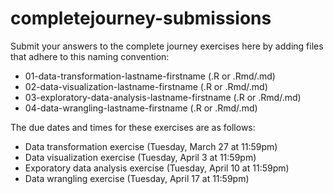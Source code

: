 # completejourney-submissions
Submit your answers to the complete journey exercises here by adding files that
adhere to this naming convention: 

- 01-data-transformation-lastname-firstname (.R or .Rmd/.md)
- 02-data-visualization-lastname-firstname (.R or .Rmd/.md)
- 03-exploratory-data-analysis-lastname-firstname (.R or .Rmd/.md)
- 04-data-wrangling-lastname-firstname (.R or .Rmd/.md)

The due dates and times for these exercises are as follows:

- Data transformation exercise (Tuesday, March 27 at 11:59pm)
- Data visualization exercise (Tuesday, April 3 at 11:59pm)
- Exporatory data analysis exercise (Tuesday, April 10 at 11:59pm)
- Data wrangling exercise (Tuesday, April 17 at 11:59pm)
